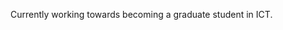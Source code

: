Currently working towards becoming a graduate student in ICT.
<!---
nicecitizen/nicecitizen is a ✨ special ✨ repository because its `README.md` (this file) appears on your GitHub profile.
You can click the Preview link to take a look at your changes.
--->
